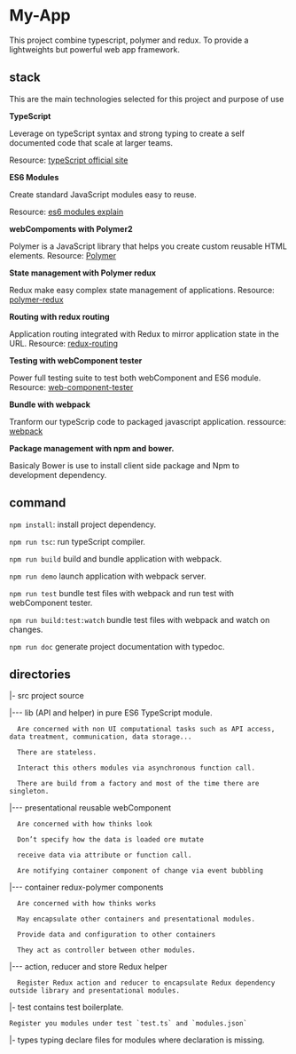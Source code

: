 # My-App

This project combine typescript, polymer and redux.
To provide a lightweights but powerful web app framework.

## stack

This are the main technologies selected for this project and purpose of use

  __TypeScript__

  Leverage on typeScript syntax and strong typing to create a self documented code that scale at larger teams.
  
  Resource: [typeScript official site](https://www.typescriptlang.org/)

  __ES6 Modules__

  Create standard JavaScript modules easy to reuse.

  Resource: [es6 modules explain](http://2ality.com/2014/09/es6-modules-final.html)

  __webCompoments with Polymer2__

  Polymer is a JavaScript library that helps you create custom reusable HTML elements.
  Resource: [Polymer](https://www.polymer-project.org)

  __State management with Polymer redux__

  Redux make easy complex state management of applications.
  Resource: [polymer-redux](https://github.com/tur-nr/polymer-redux)

  __Routing with redux routing__

  Application routing integrated with Redux to mirror application state in the URL.
  Resource: [redux-routing](https://www.npmjs.com/package/redux-routing)

  __Testing with webComponent tester__

  Power full testing suite to test both webComponent and ES6 module.
  Resource: [web-component-tester](https://github.com/Polymer/web-component-tester)

  __Bundle with webpack__

  Tranform our typeScrip code to packaged javascript application.
  ressource: [webpack](https://webpack.js.org/)

  __Package management with npm and bower.__

  Basicaly Bower is use to install client side package and Npm to development dependency.




## command

`npm install`: install project dependency.

`npm run tsc`: run typeScript compiler.

`npm run build` build and bundle application with webpack.

`npm run demo` launch application with webpack server.

`npm run test` bundle test files with webpack and run test with webComponent tester.

`npm run build:test:watch` bundle test files with webpack and watch on changes.

`npm run doc` generate project documentation with typedoc.


## directories

  |- src project source

  |--- lib (API and helper) in pure ES6 TypeScript module.

      Are concerned with non UI computational tasks such as API access, data treatment, communication, data storage...

      There are stateless.

      Interact this others modules via asynchronous function call.

      There are build from a factory and most of the time there are singleton.

  |--- presentational reusable webComponent

      Are concerned with how thinks look

      Don’t specify how the data is loaded ore mutate

      receive data via attribute or function call.

      Are notifying container component of change via event bubbling

  |--- container redux-polymer components

      Are concerned with how thinks works

      May encapsulate other containers and presentational modules.

      Provide data and configuration to other containers

      They act as controller between other modules.


  |--- action, reducer and store Redux helper

      Register Redux action and reducer to encapsulate Redux dependency outside library and presentational modules.


|- test contains test boilerplate.

    Register you modules under test `test.ts` and `modules.json`

|- types typing
    declare files for modules where declaration is missing.





